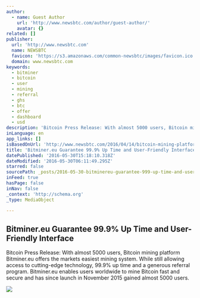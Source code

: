 ```yaml
---
author:
  - name: Guest Author
    url: 'http://www.newsbtc.com/author/guest-author/'
    avatar: {}
related: []
publisher:
  url: 'http://www.newsbtc.com'
  name: NEWSBTC
  favicon: 'https://s3.amazonaws.com/common-newsbtc/images/favicon.ico'
  domain: www.newsbtc.com
keywords:
  - bitminer
  - bitcoin
  - user
  - mining
  - referral
  - ghs
  - btc
  - offer
  - dashboard
  - usd
description: 'Bitcoin Press Release: With almost 5000 users, Bitcoin mining platform Bitminer.eu offers the markets easiest mining system. While still allowing access to cutting-edge technology, 99.9% up time and a generous referral program. Bitminer.eu enables users worldwide to mine Bitcoin fast and secure and has since launch in November 2015 gained almost 5000 users.'
inLanguage: en
app_links: []
isBasedOnUrl: 'http://www.newsbtc.com/2016/04/14/bitcoin-mining-platform-bitminer-eu-guarantee-99-9-time-user-friendly-interface/'
title: 'Bitminer.eu Guarantee 99.9% Up Time and User-Friendly Interface'
datePublished: '2016-05-30T15:18:10.318Z'
dateModified: '2016-05-30T06:11:49.295Z'
starred: false
sourcePath: _posts/2016-05-30-bitminereu-guarantee-999-up-time-and-user-friendly-interf.md
inFeed: true
hasPage: false
inNav: false
_context: 'http://schema.org'
_type: MediaObject

---
```

<article style=""><h1>Bitminer.eu Guarantee 99.9% Up Time and User-Friendly Interface</h1><p>Bitcoin Press Release: With almost 5000 users, Bitcoin mining platform Bitminer.eu offers the markets easiest mining system. While still allowing access to cutting-edge technology, 99.9% up time and a generous referral program. Bitminer.eu enables users worldwide to mine Bitcoin fast and secure and has since launch in November 2015 gained almost 5000 users.</p><img src="http://s3.amazonaws.com/main-newsbtc-images/2016/04/14173814/bitminer.jpg" /></article>